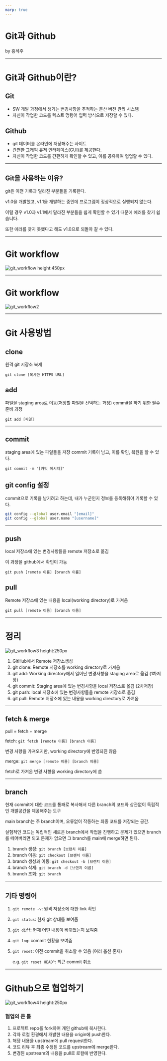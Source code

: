 ```yaml
---
marp: true
---
```


# Git과 Github

by 홍석주

---


# Git과 Github이란?

## Git

- SW 개발 과정에서 생기는 변경사항을 추적하는 분산 버전 관리 시스템
- 자신이 작업한 코드를 텍스트 명령어 입력 방식으로 저장할 수 있다.

## Github

- git 데이터를 온라인에 저장해주는 사이트
- 간편한 그래픽 유저 인터페이스(GUI)를 제공한다.
- 자신이 작업한 코드를 간편하게 확인할 수 있고, 이를 공유하여 협업할 수 있다.

---

## Git을 사용하는 이유?

git은 이전 기록과 달라진 부분들을 기록한다.

v1.0을 개발했고, v1.1을 개발하는 중인데 프로그램이 정상적으로 실행되지 않는다.

이럴 경우 v1.0과 v1.1에서 달라진 부분들을 쉽게 확인할 수 있기 때문에 에러를 찾기 쉽습니다.

또한 에러를 찾지 못했다고 해도 v1.0으로 되돌아 갈 수 있다.

---

# Git workflow

![git_workflow height:450px](img/git_workflow.png)

---

# Git workflow

![git_workflow2](img/git_workflow2.png)

---

# Git 사용방법

## clone

원격 git 저장소 복제

`git clone [복사한 HTTPS URL]`

## add

파일을 staging area로 이동(저장할 파일을 선택하는 과정)
commit을 하기 위한 필수 준비 과정

`git add [파일]`

---      

## commit

staging area에 있는 파일들을 저장
commit 기록이 남고,  이를 확인, 복원을 할 수 있다.

`git commit -m "[커밋 메시지]"`

## git config 설정

commit으로 기록을 남기려고 하는데, 내가 누군인지 정보를 등록해줘야 기록할 수 있다.

```bash
git config --global user.email "[email]"
git config --global user.name "[username]"
```  

---

## push

local 저장소에 있는 변경사항들을 remote 저장소로 옮김

이 과정을 github에서 확인이 가능

`git push [remote 이름] [branch 이름]`
 
## pull

Remote 저장소에 있는 내용을 local(working directory)로 가져옴

`git pull [remote 이름] [branch 이름]`
        
---

# 정리

![git_workflow3 height:250px](img/git_workflow3.png)


1. GitHub에서 Remote 저장소생성
2. git clone: Remote 저장소를 working directory로 가져옴
3. git add: Working directory에서 일어난 변경사항을 staging area로 옮김 (1차저장)
4. git commit: Staging area에 있는 변경사항을 local 저장소로 옮김 (2차저장)
5. git push: local 저장소에 있는 변경사항들을 remote 저장소로 옮김
6. git pull: Remote 저장소에 있는 내용을 working directory로 가져옴

---

## fetch & merge

pull = fetch + merge

fetch: `git fetch [remote 이름] [branch 이름]`

변경 사항을 가져오지만, working directory에 반영되진 않음

merge: `git merge [remote 이름] [branch 이름]`

fetch로 가져온 변경 사항을 working directory에 씀

---

## branch

현재 commit에 대한 코드를 통째로 복사해서 다른 branch의 코드와 상관없이 독립적인 개발공간을 제공해주는 도구

main branch는 주 branch이며, 오류없이 작동하는 최종 코드를 저장되는 공간.

실험적인 코드는 독립적인 새로운 branch에서 작업을 진행하고 문제가 있으면 branch를 떼어버리면 되고 문제가 없으면 그 branch를 main에 merge하면 된다.

1. branch 생성: `git branch [브랜치 이름]`
2. branch 이동: `git checkout [브랜치 이름]`
3. branch 생성과 이동: `git checkout -b [브랜치 이름]`
4. branch 삭제: `git branch -d [브랜치 이름]`
5. branch 조회: `git branch`
     
---

## 기타 명령어

1. `git remote -v`: 원격 저장소에 대한 link 확인
2. `git status`: 현재 git 상태를 보여줌
3. `git diff`: 현재 어떤 내용이 바뀌었는지 보여줌
4. `git log`: commit 현황을 보여줌
5. `git reset`: 이전 commit을 취소할 수 있음 (여러 옵션 존재)
    
    e.g. `git reset HEAD^`: 최근 commit 취소 
    
---

# Github으로 협업하기

![git_workflow4 height:250px](img/git_workflow4.png)


### 협업의 큰 틀

1. 프로젝트 repo를 fork하여 개인 github에 복사한다.
2. 각자 로컬 환경에서 개발한 내용을 origin에 push한다.
3. 해당 내용을 upstream에 pull request한다.
4. 코드 리뷰 후 최종 수정된 코드를 upstream에 merge한다.
5. 변경된 upstream의 내용을 pull로 로컬에 반영한다.